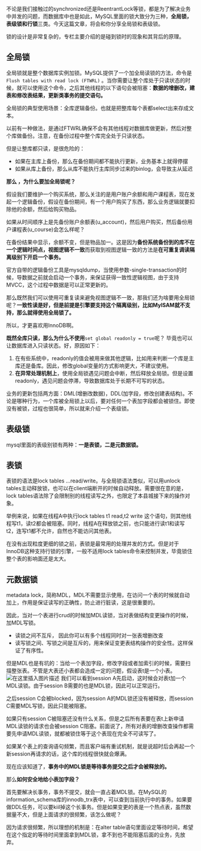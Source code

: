 ﻿不论是我们接触过的synchronized还是ReentrantLock等锁，都是为了解决业务中并发的问题，而数据库中也是如此，MySQL里面的锁大致分为三种，**全局锁，表级锁和行锁**三类。今天这篇文章，将会和你分享全局锁和表级锁。

锁的设计是非常复杂的，专栏主要介绍的是碰到锁时的现象和其背后的原理。
## 全局锁
全局锁就是整个数据库实例加锁。MySQL提供了一个加全局读锁的方法，命令是`Flush tables with read lock (FTWRL)` 。当你需要让整个库处于只读状态的时候，就可以使用这个命令，之后其他线程的以下语句会被阻塞：**数据的增删改，建表和修改表结果，更新类事务的提交语句。**

全局锁的典型使用场景：全库逻辑备份。也就是把整库每个表都select出来存成文本。

以前有一种做法，是通过FTWRL确保不会有其他线程对数据库做更新，然后对整个库做备份。注意，在备份过程中整个库完全处于只读状态。

但是让整库都只读，是很危险的：

 - 如果在主库上备份，那么在备份期间都不能执行更新，业务基本上就得停摆
 - 如果从库上备份，那么从库不能执行主库同步过来的binlog，会导致主从延迟

**那么 ，为什么要加全局锁呢？**

假设我们要维护一个购买系统，那么关注的是用户账户余额和用户课程表，现在发起一个逻辑备份，假设在备份期间，有一个用户购买了东西，那么业务逻辑就要扣除他的余额，然后给购买物品。

如果从时间顺序上是先备份账户余额表(u_account)，然后用户购买，然后备份用户课程表(u_course)会怎么样呢？

在备份结果中显示，余额不变，但是物品加一。这是因为**备份系统备份到的库不在一个逻辑时间点，视图逻辑不一致**而获取到视图逻辑一致的方法是**在可重复调读隔离级别下开启一个事务。**

官方自带的逻辑备份工具是mysqldump，当使用参数-single-transaction的时候，导数据之前就会启动一个事务，来保证获得一致性逻辑视图，由于支持MVCC，这个过程中数据是可以正常更新的。

那么既然我们可以使用可重复读来避免视图逻辑不一致，那我们还为啥要用全局锁呢？**一致性读是好，但是前提是引擎要支持这个隔离级别，比如MylSAM就不支持，那么就得使用全局锁了。**

所以，才更喜欢用InnoDB啊。

**既然全库只读，那么为什么不使用**`set global readonly = true`呢？ 毕竟也可以让数据库进入只读状态。好，原因如下：

 1. 在有些系统中，readonly的值会被用来做其他逻辑，比如用来判断一个库是主库还是备库。因此，修改global变量的方式影响更大，不建议使用。
 2. **在异常处理机制上**，使用全局锁遇见问题会中断，然后释放全局锁。但是设置readonly，遇见问题会停滞，导致数据库处于长期不可写的状态。

业务的更新包括两方面：DML(增删改数据)，DDL(加字段，修改创建表结构)。不论是哪种行为，一个库被全局锁上以后，要对任何一个表加字段都会被锁住。即使没有被锁，过程也很简单，所以就来介绍一个表级锁。
## 表级锁
mysql里面的表级别锁有两种：**一是表锁，二是元数据锁。**
## 表锁
表锁的语法是lock tables …read/write。与全局锁语法类似，可以用unlock tables主动释放锁，也可以在client端断开的时候自动释放。需要很在意的是，lock tables语法除了会限制别的线程读写之外，也限定了本县城接下来的操作对象。

举例来说，如果在线程A中执行lock tables t1 read,t2 write 这个语句，则其他线程写t1，读t2都会被阻塞。同时，线程A在释放锁之前，也只能进行读t1和读写t2，连写t1都不允许，自然也不能访问其他表。

在没有出现粒度更细的锁之前，表锁是最常用的处理并发的方式。但是对于InnoDB这种支持行锁的引擎，一般不适用lock tables命令来控制并发，毕竟锁住整个表的影响面还是太大。
## 元数据锁
metadata lock，简称MDL，MDL不需要显示使用，在访问一个表的时候就自动加上，作用是保证读写的正确性，防止进行脏读，这是很重要的。

因此，当对一个表进行crud的时候加MDL读锁，当对表做结构变更操作的时候，加MDL写锁。

 - 读锁之间不互斥， 因此你可以有多个线程同时对一张表增删改查
 - 读写锁之间、写锁之间是互斥的，用来保证变更表结构操作的安全性。这样保证了有序性。

但是MDL也是有坑的：当给一个表加字段，修改字段或者加索引的时候，需要扫描整张表。不管是大表还小表都会造成一定的问题，假设表t是一个小表。
![在这里插入图片描述](https://img-blog.csdnimg.cn/20190801113854300.png?x-oss-process=image/watermark,type_ZmFuZ3poZW5naGVpdGk,shadow_10,text_aHR0cHM6Ly9ibG9nLmNzZG4ubmV0L3dlaXhpbl80NDI0MDM3MA==,size_16,color_FFFFFF,t_70)
我们可以看到session A先启动，这时候会对表t加一个MDL读锁。由于session B需要的也是MDL锁，因此可以正常运行。

之后session C会被blocked，因为session A的MDL锁还没有被释放，而session C需要MDL写锁，因此只能被阻塞。

如果只有session C被阻塞还没有什么关系，但是之后所有表要在表t上新申请MDL读锁的请求也会被session C阻塞。前面说了，所有对表的增删改查操作都需要先申请MDL读锁，就都被锁住等于这个表现在完全不可读写了。

如果某个表上的查询语句频繁，而且客户端有重试机制，就是说超时后会再起一个新session再请求的话，这个库的线程很快就会爆满。

现在应该知道了，**事务中的MDL锁是等待事务提交之后才会被释放的。**

那么**如何安全地给小表加字段？**

首先要解决长事务，事务不提交，就会一直占着MDL锁。在MySQL的information_schema库的innodb_trx表中，可以查到当前执行中的事务。如果要做DDL任务，可以要kiil掉这个长事务。但是如果变更的表是一个热点表，虽然数据量不大，但是上面请求的很频繁，该怎么做呢？

因为请求很频繁，所以理想的机制是：在alter table语句里面设定等待时间，希望在这个指定的等待时间里面拿到MDL锁，拿不到也不能阻塞后面的业务，先放弃。
